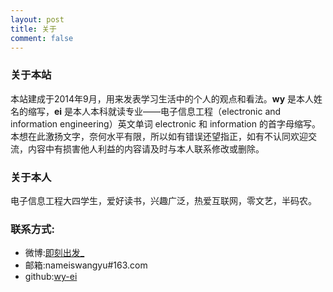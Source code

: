 ```yaml
---
layout: post
title: 关于
comment: false
---
```


### 关于本站

本站建成于2014年9月，用来发表学习生活中的个人的观点和看法。**wy** 是本人姓名的缩写，**ei** 是本人本科就读专业——电子信息工程（electronic and information engineering）英文单词 electronic 和 information 的首字母缩写。本想在此激扬文字，奈何水平有限，所以如有错误还望指正，如有不认同欢迎交流，内容中有损害他人利益的内容请及时与本人联系修改或删除。

### 关于本人

电子信息工程大四学生，爱好读书，兴趣广泛，热爱互联网，零文艺，半码农。

### 联系方式:

+ 微博:[即刻出发_](http://weibo.com/wangyu1993it)
+ 邮箱:nameiswangyu#163.com
+ github:[wy-ei](https://github.com/wy-ei)

